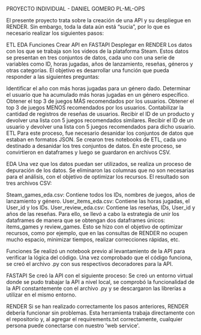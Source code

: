 PROYECTO INDIVIDUAL - DANIEL GOMERO
PL-ML-OPS

El presente proyecto trata sobre la creación de una API y su despliegue en RENDER. Sin embargo, toda la data aún está “sucia”, por lo que es necesario realizar los siguientes pasos:

ETL
EDA
Funciones
Crear API en FASTAPI
Desplegar en RENDER
Los datos con los que se trabaja son los videos de la plataforma Steam. Estos datos se presentan en tres conjuntos de datos, cada uno con una serie de variables como ID, horas jugadas, años de lanzamiento, reseñas, géneros y otras categorías. El objetivo es desarrollar una función que pueda responder a las siguientes preguntas:

Identificar el año con más horas jugadas para un género dado.
Determinar el usuario que ha acumulado más horas jugadas en un género específico.
Obtener el top 3 de juegos MÁS recomendados por los usuarios.
Obtener el top 3 de juegos MENOS recomendados por los usuarios.
Contabilizar la cantidad de registros de reseñas de usuarios.
Recibir el ID de un producto y devolver una lista con 5 juegos recomendados similares.
Recibir el ID de un usuario y devolver una lista con 5 juegos recomendados para dicho usuario.
ETL
Para este proceso, fue necesario desanidar los conjuntos de datos que estaban en formatos JSON. Se crearon tres notebooks de ETL, cada uno destinado a desanidar los tres conjuntos de datos. En este proceso, se convirtieron en dataframes y luego se guardaron en archivos CSV.

EDA
Una vez que los datos puedan ser utilizados, se realiza un proceso de depuración de los datos. Se eliminaron las columnas que no son necesarias para el análisis, con el objetivo de optimizar los recursos. El resultado son tres archivos CSV:

Steam_games_eda.csv: Contiene todos los IDs, nombres de juegos, años de lanzamiento y género.
User_items_eda.csv: Contiene las horas jugadas, el User_id y los IDs.
User_review_eda.csv: Contiene las reseñas, IDs, User_id y años de las reseñas.
Para ello, se llevó a cabo la estrategia de unir los dataframes de manera que se obtengan dos dataframes únicos: items_games y review_games. Esto se hizo con el objetivo de optimizar recursos, como por ejemplo, que en las consultas de RENDER no ocupen mucho espacio, minimizar tiempos, realizar correcciones rápidas, etc.

Funciones
Se realizó un notebook previo al levantamiento de la API para verificar la lógica del código. Una vez comprobado que el código funciona, se creó el archivo .py con sus respectivos decoradores para la API.

FASTAPI
Se creó la API con el siguiente proceso: Se creó un entorno virtual donde se pudo trabajar la API a nivel local, se comprobó la funcionalidad de la API constantemente con el archivo .py y se descargaron las librerías a utilizar en el mismo entorno.

RENDER
Si se han realizado correctamente los pasos anteriores, RENDER debería funcionar sin problemas. Esta herramienta trabaja directamente con el repositorio y, al agregar el requirements.txt correctamente, cualquier persona puede conectarse con nuestro 'web service'.
